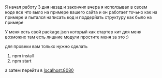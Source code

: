 Я начал работу 3 дня назад и закончил вчера 
я исползывал в своем коде все что выло на примере вашего сайта и он работает точьно как на примере и пытался написать код и поддерйать структуру как было на примере 

У меня есть свой package.json который как стартер кит для меня возможно там есть лишние модули простите меня за это :)

для провеки вам только нужно сделать 

1. npm install 
2. npm start   

а затем перейти в [localhost:8080](http://localhost:8080)